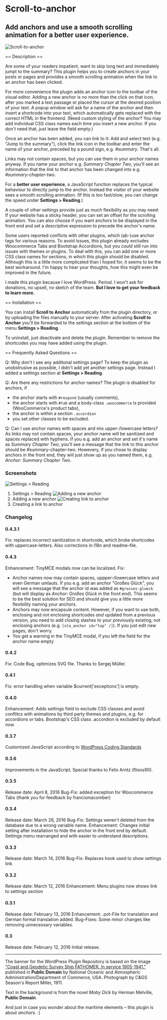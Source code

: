 # Scroll-to-anchor

## Add anchors and use a smooth scrolling animation for a better user experience.

![Scroll-to-anchor](/assets/banner-1544x500.png)

== Description ==

Are some of your readers impatient, want to skip long text and immediately jumpt to the summary? This plugin helps you to create anchors in your posts or pages and provides a smooth scrolling animation when the link to an anchor has been clicked.

For more convenience the plugin adds an anchor icon to the toolbar of the visual editor. Adding a new anchor is no more than the click on that icon, after you marked a text passage or placed the cursor at the desired position of your text. A popup window will ask for a name of the anchor and then insert a shortcode into your text, which automatically gets replaced with the correct HTML in the frontend. (Need custom styling of the anchor? You may add individual CSS class names each time you insert a new anchor. If you don't need that, just leave the field empty.)

Once an anchor has been added, you can link to it: Add and select text (e.g. "Jump to the summary"), click the link icon in the toolbar and enter the name of your anchor, preceded by a pound sign, e.g. _#summary_. That's all.

Links may not contain spaces, but you can use them in your anchor names anyway. If you name your anchor e.g. _Summary Chapter Two_, you'll see an information that the _link_ to that anchor has been changed into e.g. _#summary-chapter-two_.

For a <strong>better user experience</strong>, a JavaScript function replaces the typical behaviour to directly jump to the anchor. Instead the visitor of your website sees a smooth scrolling animation. (If this is too fast/slow, you can change the speed under **Settings > Reading**.)

A couple of other settings provide just as much flexibility as you may need: If your website has a sticky header, you can set an offset for the scrolling animation. You can also choose if you want anchors to be displayed in the front end and set a descriptive expression to precede the anchor's name.

Some users reported conflicts with other plugins, which (ab-)use anchor tags for various reasons. To avoid issues, this plugin already excludes Woocommerce Tabs and Bootstrap Accordions, but you _could_ still run into issues with themes or plugins. To deal with this, you can add one or more CSS class names for sections, in which this plugin should be disabled. Although this is a little more complicated than I hoped for, it seems to be the best workaround. I'm happy to hear your thoughts, how this might even be improved in the future.

I made this plugin because I love WordPress. Period. I won't ask for donations, no upsell, no sketch of the team.
**But I love to get your feedback to learn more.**

== Installation ==

You can install **Scroll to Anchor** automatically from the plugin directory, or by uploading the files manually to your server. After activating **Scroll to Anchor** you'll be forwarded to the settings section at the bottom of the menu **Settings > Reading**.

To uninstall, just deactivate and delete the plugin. Remember to remove the shortcodes you may have added using the plugin.

== Frequently Asked Questions ==

Q: Why don't I see any additonal settings page?
To keep the plugin as unobstrusive as possible, I didn't add yet another settings page. Instead I added a settings section at **Settings > Reading**.

Q: Are there any restrictions for anchor names?
The plugin is disabled for anchors, if
* the anchor starts with <code>#respond</code> (usually comments),
* the anchor starts with <code>#tab</code> and a body-class <code>.woocommerce</code> is provided (WooCommerce's product tabs),
* the anchor is within a section <code>.accordion</code>
* you set other classes to be excluded.

Q: Can I use anchor names with spaces and mix upper-/lowercase letters?
As links may not contain spaces, your anchor name will be sanitized and spaces replaced with hyphens. If you e.g. add an anchor and set it's name as _Summary Chapter Two_, you'll see a message that the link to this anchor should be #summary-chapter-two. Howevery, if you chose to display anchors in the front end, they will just show up as you named them, e.g. _Anchor: Summary Chapter Two_.

### Screenshots ###
![Settings > Reading](https://github.com/pixolin/scroll-to-anchor/blob/master/assets/screenshot-1.png)
1. Settings > Reading
![Adding a new anchor](https://github.com/pixolin/scroll-to-anchor/blob/master/assets/screenshot-2.png)
2. Adding a new anchor
![Creating link to anchor](https://github.com/pixolin/scroll-to-anchor/blob/master/assets/screenshot-3.png)
3. Creating a link to anchor

### Changelog ###

#### 0.4.3.1 ####
Fix: replaces incorrect sanitization in shortcode, which broke shortcodes with uppercase-letters. Also corrections in l18n and readme-file.

#### 0.4.3 ####
Enhancement: TinyMCE modals now can be localized.
Fix:
* Anchor names now may contain spaces, uppper-/lowercase letters and even German umlauts. If you e.g. add an anchor "Großes Glück", you will see a message that the anchor id was added as `#grosses-glueck` (but will display as _Anchor: Großes Glück_ in the front end). This seems to be the best solution for SEO and should give you a little more flexibility naming your anchors.
* Anchors may now encapsule content. However, if you want to use both, enclosing and not enclosing shortcodes _and_ updated from a previous version, you need to add closing slashes to your previously existing, not enclosing anchors (e.g. `[sta_anchor id="top" /]`). If you just edit new pages, don't worry.
* You get a warning in the TinyMCE modal, if you left the field for the anchor name empty

#### 0.4.2 ####
Fix: Code Bug, optimizes SVG file. Thanks to Sergej Müller.

#### 0.4.1 ####
Fix: error handling when variable $current['exceptions'] is empty.

#### 0.4.0 ####
Enhancement: Adds settings field to exclude CSS classes and avoid conflitcs with animations by third party themes and plugins, e.g. for accordions or tabs. Bootstrap's CSS class .accordion is excluded by default now.

#### 0.3.7 ####
Customized JavaScript according to [WordPress Coding Standards](https://make.wordpress.org/core/handbook/best-practices/coding-standards/javascript/)

#### 0.3.6 ####
Improvements in the JavaScript. Special thanks to Felix Arntz (flixos90).

#### 0.3.5 ##
Release date: April 8, 2016
Bug-Fix: added exception for Woocommerce Tabs
(thank you for feedback by francismacomber)

#### 0.3.4 ####
Release date: March 26, 2016
Bug-Fix: Settings weren't deleted from the database due to a wrong variable name.
Enhancement: Changes initial setting after installation to hide the anchor in the front end by default. Settings menu rearranged and with easier to understand descriptions.

#### 0.3.3 ####
Release date: March 14, 2016
Bug-Fix: Replaces hook used to show settings link

#### 0.3.2 ####
Release date: March 12, 2016
Enhancement: Menu plugins now shows link to settings section

#### 0.3.1 ####
Release date: February 13, 2016
Enhancement: .pot-File for translation and German formal translation added.
Bug-Fixes:   Some minor changes like removing unnecessary variables.

#### 0.3 ####
Release date: February 12, 2016
Initial release.

-----
The banner for the WordPress Plugin Repository is based on the image ["Coast and Geodetic Survey Ship FATHOMER. In service 1905-1941."](http://www.photolib.noaa.gov/htmls/theb0139.htm) published in **Public Domain** by National Oceanic and Atmospheric Administration/Department of Commerce, USA. Photograph by C&GS Season's Report Miller, 1911.

Text in the background is from the novel *Moby Dick* by Herman Melville, **Public Domain**.

And just in case you wonder about the maritime elements – this plugin is about *anchors*. :)
